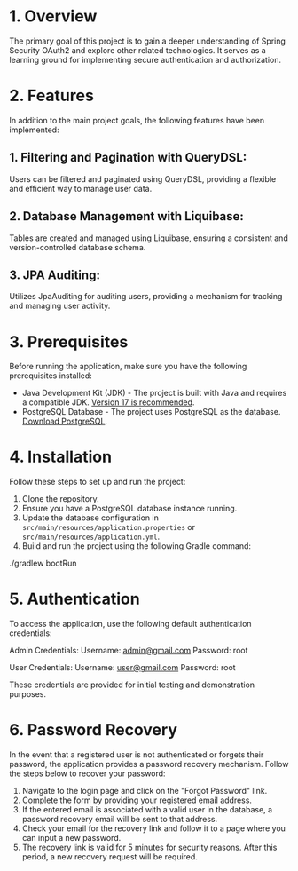 # 1. Overview

The primary goal of this project is to gain a deeper understanding of Spring Security OAuth2 and explore other related technologies. It serves as a learning ground for implementing secure authentication and authorization.

# 2. Features

In addition to the main project goals, the following features have been implemented:

## 1. Filtering and Pagination with QueryDSL:

Users can be filtered and paginated using QueryDSL, providing a flexible and efficient way to manage user data.

## 2. Database Management with Liquibase:

Tables are created and managed using Liquibase, ensuring a consistent and version-controlled database schema.

## 3. JPA Auditing:

Utilizes JpaAuditing for auditing users, providing a mechanism for tracking and managing user activity.

# 3. Prerequisites

Before running the application, make sure you have the following prerequisites installed:

- Java Development Kit (JDK) - The project is built with Java and requires a compatible JDK. [Version 17 is recommended](https://www.oracle.com/java/technologies/javase-downloads.html).
- PostgreSQL Database - The project uses PostgreSQL as the database. [Download PostgreSQL](https://www.postgresql.org/download/).

# 4. Installation

Follow these steps to set up and run the project:

1. Clone the repository.
2. Ensure you have a PostgreSQL database instance running.
3. Update the database configuration in `src/main/resources/application.properties` or `src/main/resources/application.yml`.
4. Build and run the project using the following Gradle command:

./gradlew bootRun


# 5. Authentication
To access the application, use the following default authentication credentials:

Admin Credentials:
Username: admin@gmail.com
Password: root

User Credentials:
Username: user@gmail.com
Password: root

These credentials are provided for initial testing and demonstration purposes.

# 6. Password Recovery
In the event that a registered user is not authenticated or forgets their password, 
the application provides a password recovery mechanism. Follow the steps below to recover your password:

1. Navigate to the login page and click on the "Forgot Password" link.
2. Complete the form by providing your registered email address.
3. If the entered email is associated with a valid user in the database, 
a password recovery email will be sent to that address.
4. Check your email for the recovery link and follow it to a page where you can input a new password.
5. The recovery link is valid for 5 minutes for security reasons. After this period, 
a new recovery request will be required.
